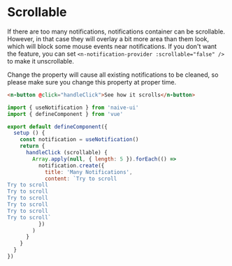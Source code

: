 # Scrollable

If there are too many notifications, notifications container can be scrollable. However, in that case they will overlay a bit more area than them look, which will block some mouse events near notifications. If you don't want the feature, you can set `<n-notification-provider :scrollable="false" />` to make it unscrollable.

Change the property will cause all existing notifications to be cleaned, so please make sure you change this property at proper time.

```html
<n-button @click="handleClick">See how it scrolls</n-button>
```

```js
import { useNotification } from 'naive-ui'
import { defineComponent } from 'vue'

export default defineComponent({
  setup () {
    const notification = useNotification()
    return {
      handleClick (scrollable) {
        Array.apply(null, { length: 5 }).forEach(() =>
          notification.create({
            title: 'Many Notifications',
            content: `Try to scroll
Try to scroll
Try to scroll
Try to scroll
Try to scroll
Try to scroll
Try to scroll`
          })
        )
      }
    }
  }
})
```
